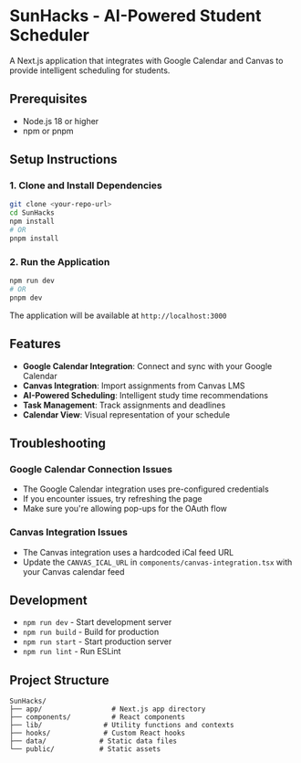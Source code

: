 # SunHacks - AI-Powered Student Scheduler

A Next.js application that integrates with Google Calendar and Canvas to provide intelligent scheduling for students.

## Prerequisites

- Node.js 18 or higher
- npm or pnpm

## Setup Instructions

### 1. Clone and Install Dependencies

```bash
git clone <your-repo-url>
cd SunHacks
npm install
# OR
pnpm install
```

### 2. Run the Application

```bash
npm run dev
# OR
pnpm dev
```

The application will be available at `http://localhost:3000`

## Features

- **Google Calendar Integration**: Connect and sync with your Google Calendar
- **Canvas Integration**: Import assignments from Canvas LMS
- **AI-Powered Scheduling**: Intelligent study time recommendations
- **Task Management**: Track assignments and deadlines
- **Calendar View**: Visual representation of your schedule

## Troubleshooting

### Google Calendar Connection Issues
- The Google Calendar integration uses pre-configured credentials
- If you encounter issues, try refreshing the page
- Make sure you're allowing pop-ups for the OAuth flow

### Canvas Integration Issues
- The Canvas integration uses a hardcoded iCal feed URL
- Update the `CANVAS_ICAL_URL` in `components/canvas-integration.tsx` with your Canvas calendar feed

## Development

- `npm run dev` - Start development server
- `npm run build` - Build for production
- `npm run start` - Start production server
- `npm run lint` - Run ESLint

## Project Structure

```
SunHacks/
├── app/                 # Next.js app directory
├── components/          # React components
├── lib/               # Utility functions and contexts
├── hooks/             # Custom React hooks
├── data/             # Static data files
└── public/           # Static assets
```
